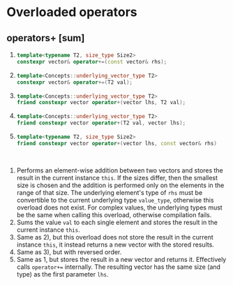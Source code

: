 # Overloaded operators

## operators+ [sum]
1) ```cpp
   template<typename T2, size_type Size2>
   constexpr vector& operator+=(const vector& rhs);
   ```
2) ```cpp
   template<Concepts::underlying_vector_type T2>
   constexpr vector& operator+=(T2 val);
   ```
3) ```cpp
   template<Concepts::underlying_vector_type T2>
   friend constexpr vector operator+(vector lhs, T2 val);
   ```
4) ```cpp
   template<Concepts::underlying_vector_type T2>
   friend constexpr vector operator+(T2 val, vector lhs);
   ```
5) ```cpp
   template<typename T2, size_type Size2>
   friend constexpr vector operator+(vector lhs, const vector& rhs)
   ```
<br>

1) Performs an element-wise addition between two vectors and stores the result in the current instance `this`. If the sizes differ, then the smallest size is chosen and the addition is
   performed only on the elements in the range of that size.
   The underlying element's type of `rhs` must be convertible to the current underlying type `value_type`, otherwise this overload does not exist.
   For complex values, the underlying types must be the same when calling this overload, otherwise compilation fails.
2) Sums the value `val` to each single element and stores the result in the current instance `this`.
3) Same as 2), but this overload does not store the result in the current instance `this`, it instead returns a new vector with the stored results.
4) Same as 3), but with reversed order.
5) Same as 1, but stores the result in a new vector and returns it. Effectively calls `operator+=` internally.
   The resulting vector has the same size (and type) as the first parameter `lhs`.

   
   
